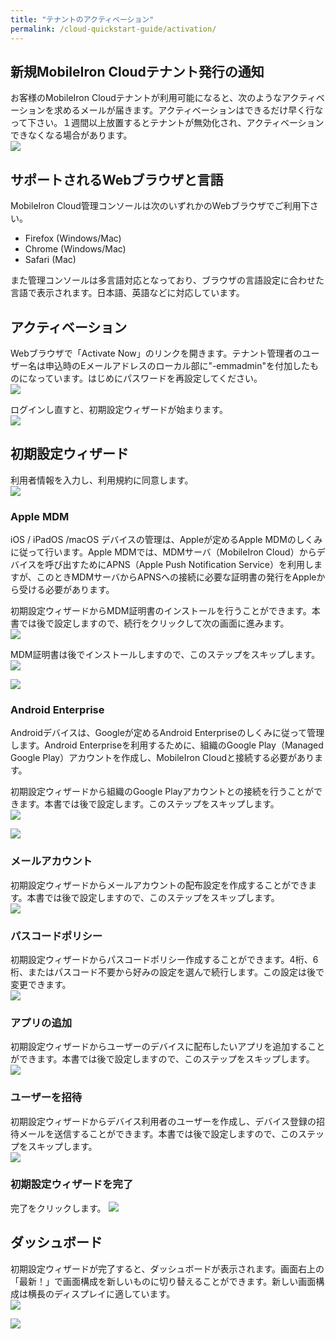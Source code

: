 ```yaml
---
title: "テナントのアクティベーション"
permalink: /cloud-quickstart-guide/activation/
---
```


## 新規MobileIron Cloudテナント発行の通知

お客様のMobileIron Cloudテナントが利用可能になると、次のようなアクティベーションを求めるメールが届きます。アクティベーションはできるだけ早く行なって下さい。１週間以上放置するとテナントが無効化され、アクティベーションできなくなる場合があります。  
![](/assets/cloud-quickstart-guide/images/224ADB9A-27CE-4FD1-81DC-C128654B8A34.png)

## サポートされるWebブラウザと言語

MobileIron Cloud管理コンソールは次のいずれかのWebブラウザでご利用下さい。

- Firefox (Windows/Mac)
- Chrome (Windows/Mac)
- Safari (Mac)

また管理コンソールは多言語対応となっており、ブラウザの言語設定に合わせた言語で表示されます。日本語、英語などに対応しています。

## アクティベーション

Webブラウザで「Activate Now」のリンクを開きます。テナント管理者のユーザー名は申込時のEメールアドレスのローカル部に"-emmadmin"を付加したものになっています。はじめにパスワードを再設定してください。  
![](/assets/cloud-quickstart-guide/images/8109B867-A19A-4EFF-AC5A-7E0DEA95CD71.png)

ログインし直すと、初期設定ウィザードが始まります。  
![](/assets/cloud-quickstart-guide/images/3BB23D22-C85B-49B6-BC8F-07F1CA31F7A0.png)

## 初期設定ウィザード

利用者情報を入力し、利用規約に同意します。  
![](/assets/cloud-quickstart-guide/images/1385478E-DCFB-49F7-BA79-494E387EF53F.png)

### Apple MDM

iOS / iPadOS /macOS デバイスの管理は、Appleが定めるApple MDMのしくみに従って行います。Apple MDMでは、MDMサーバ（MobileIron Cloud）からデバイスを呼び出すためにAPNS（Apple Push Notification Service）を利用しますが、このときMDMサーバからAPNSへの接続に必要な証明書の発行をAppleから受ける必要があります。

初期設定ウィザードからMDM証明書のインストールを行うことができます。本書では後で設定しますので、続行をクリックして次の画面に進みます。  
![](/assets/cloud-quickstart-guide/images/7F0D17CA-C9CC-47C8-8A8C-5099BA23871E.png)

MDM証明書は後でインストールしますので、このステップをスキップします。  
![](/assets/cloud-quickstart-guide/images/3EB247FE-547C-4254-92DC-C4A8AA2FF257.png)

![](/assets/cloud-quickstart-guide/images/DBCB0D45-88B5-416B-84B3-7D3826C27EC3.png)

### Android Enterprise

Androidデバイスは、Googleが定めるAndroid Enterpriseのしくみに従って管理します。Android Enterpriseを利用するために、組織のGoogle Play（Managed Google Play）アカウントを作成し、MobileIron Cloudと接続する必要があります。

初期設定ウィザードから組織のGoogle Playアカウントとの接続を行うことができます。本書では後で設定します。このステップをスキップします。  
![](/assets/cloud-quickstart-guide/images/07B32250-AFB3-4FCA-A464-6907843C5313.png)

![](/assets/cloud-quickstart-guide/images/C1970516-2883-4A90-B9D2-CA2743612B38.png)

### メールアカウント

初期設定ウィザードからメールアカウントの配布設定を作成することができます。本書では後で設定しますので、このステップをスキップします。  
![](/assets/cloud-quickstart-guide/images/155AB72C-B141-42C8-88D8-435F3BA6A28B.png)


### パスコードポリシー

初期設定ウィザードからパスコードポリシー作成することができます。4桁、6桁、またはパスコード不要から好みの設定を選んで続行します。この設定は後で変更できます。  
![](/assets/cloud-quickstart-guide/images/6D780153-A450-4F1F-81F2-BF5B0C45A015.png)


### アプリの追加

初期設定ウィザードからユーザーのデバイスに配布したいアプリを追加することができます。本書では後で設定しますので、このステップをスキップします。  
![](/assets/cloud-quickstart-guide/images/BF6A85A0-A174-4B01-A88F-34A2F63DED56.png)


### ユーザーを招待

初期設定ウィザードからデバイス利用者のユーザーを作成し、デバイス登録の招待メールを送信することができます。本書では後で設定しますので、このステップをスキップします。  
![](/assets/cloud-quickstart-guide/images/EA560C7E-4AD5-49B5-B03E-413F67C86852.png)

### 初期設定ウィザードを完了

完了をクリックします。
![](/assets/cloud-quickstart-guide/images/DE53960E-AFD6-4F43-B9AE-480F8D932543.png)


## ダッシュボード

初期設定ウィザードが完了すると、ダッシュボードが表示されます。画面右上の「最新！」で画面構成を新しいものに切り替えることができます。新しい画面構成は横長のディスプレイに適しています。  
![](/assets/cloud-quickstart-guide/images/4DD313D1-F20A-433E-92D2-B486D562DE63.png)

![](/assets/cloud-quickstart-guide/images/DE265801-4C71-4A98-8A24-E46249B4A176.png)
